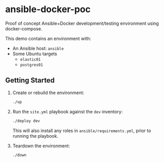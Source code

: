 # ansible-docker-poc

Proof of concept Ansible+Docker development/testing environment using docker-compose.

This demo contains an environment with:

* An Ansible host: `ansible`
* Some Ubuntu targets
    * `elastic01`
    * `postgres01`

## Getting Started

1. Create or rebuild the environment:

    ```sh
    ./up
    ```

1. Run the `site.yml` playbook against the `dev` inventory:

    ```sh
    ./deploy dev
    ```

    This will also install any roles in `ansible/requirements.yml`, prior to running the playbook.

1. Teardown the environment:

    ```sh
    ./down
    ```
